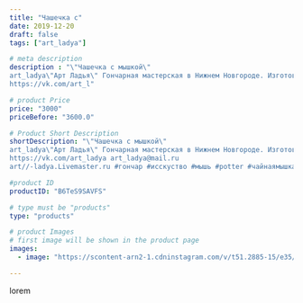```yaml
---
title: "Чашечка с"
date: 2019-12-20
draft: false
tags: ["art_ladya"]

# meta description
description : "\"Чашечка с мышкой\" 
art_ladya\"Арт Ладья\" Гончарная мастерская в Нижнем Новгороде. Изготовление керамики и мастер//-классы по обучению. 
https://vk.com/art_l"

# product Price
price: "3000"
priceBefore: "3600.0"

# Product Short Description
shortDescription: "\"Чашечка с мышкой\" 
art_ladya\"Арт Ладья\" Гончарная мастерская в Нижнем Новгороде. Изготовление керамики и мастер//-классы по обучению. 
https://vk.com/art_ladya art_ladya@mail.ru 
art//-ladya.Livemaster.ru #гончар #исскуство #мышь #potter #чайнаямышка #керамикаручнаяработа #гончарнаямастерская #керамиканазаказ #handmade #керамика #гончарнаяпосуда #эксклюзивнаякерамика #dishes #decor #ceramicar #mug #claygoods #tankard #earthenware #ceramic #design #mouse #magic #restaurant #ceramicart #pint #clay #авторскаякерамика #мышка"

#product ID
productID: "B6TeS9SAVFS"

# type must be "products"
type: "products"

# product Images
# first image will be shown in the product page
images:
  - image: "https://scontent-arn2-1.cdninstagram.com/v/t51.2885-15/e35/80132636_2890126654373126_7003195086268099581_n.jpg?se=7&tp=1&_nc_ht=scontent-arn2-1.cdninstagram.com&_nc_cat=102&_nc_ohc=2COW8Y17E7IAX9BElzG&ccb=7-4&oh=5a54bef5d65a7421d5a152bc4cb9b00b&oe=60847C88&_nc_sid=86f79a&ig_cache_key=MjIwMzIzNzg4Njg2MDU0NjM4Ng%3D%3D.2-ccb7-4"

---
```

lorem
